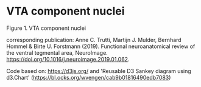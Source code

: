 # VTA component nuclei

Figure 1. VTA component nuclei

corresponding publication: 
Anne C. Trutti, Martijn J. Mulder, Bernhard Hommel & Birte U. Forstmann (2019). Functional neuroanatomical review of the ventral tegmental area, NeuroImage. https://doi.org/10.1016/j.neuroimage.2019.01.062.


Code based on: https://d3js.org/ and 'Reusable D3 Sankey diagram using d3.Chart' (https://bl.ocks.org/wvengen/cab9b01816490edb7083)
